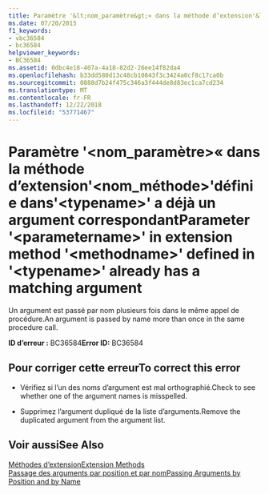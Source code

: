```yaml
---
title: Paramètre '&lt;nom_paramètre&gt;« dans la méthode d’extension'&lt;nom_méthode&gt;'définie dans'&lt;typename&gt;' a déjà un argument correspondant
ms.date: 07/20/2015
f1_keywords:
- vbc36584
- bc36584
helpviewer_keywords:
- BC36584
ms.assetid: 0dbc4e18-407a-4a18-82d2-26ee14f82da4
ms.openlocfilehash: b33dd580d13c48cb10843f3c3424a0cf8c17ca0b
ms.sourcegitcommit: 0888d7b24f475c346a3f444de8d83ec1ca7cd234
ms.translationtype: MT
ms.contentlocale: fr-FR
ms.lasthandoff: 12/22/2018
ms.locfileid: "53771467"
---
```

# <a name="parameter-ltparameternamegt-in-extension-method-ltmethodnamegt-defined-in-lttypenamegt-already-has-a-matching-argument"></a><span data-ttu-id="fd634-102">Paramètre '&lt;nom_paramètre&gt;« dans la méthode d’extension'&lt;nom_méthode&gt;'définie dans'&lt;typename&gt;' a déjà un argument correspondant</span><span class="sxs-lookup"><span data-stu-id="fd634-102">Parameter '&lt;parametername&gt;' in extension method '&lt;methodname&gt;' defined in '&lt;typename&gt;' already has a matching argument</span></span>
<span data-ttu-id="fd634-103">Un argument est passé par nom plusieurs fois dans le même appel de procédure.</span><span class="sxs-lookup"><span data-stu-id="fd634-103">An argument is passed by name more than once in the same procedure call.</span></span>  
  
 <span data-ttu-id="fd634-104">**ID d’erreur :** BC36584</span><span class="sxs-lookup"><span data-stu-id="fd634-104">**Error ID:** BC36584</span></span>  
  
## <a name="to-correct-this-error"></a><span data-ttu-id="fd634-105">Pour corriger cette erreur</span><span class="sxs-lookup"><span data-stu-id="fd634-105">To correct this error</span></span>  
  
-   <span data-ttu-id="fd634-106">Vérifiez si l’un des noms d’argument est mal orthographié.</span><span class="sxs-lookup"><span data-stu-id="fd634-106">Check to see whether one of the argument names is misspelled.</span></span>  
  
-   <span data-ttu-id="fd634-107">Supprimez l’argument dupliqué de la liste d’arguments.</span><span class="sxs-lookup"><span data-stu-id="fd634-107">Remove the duplicated argument from the argument list.</span></span>  
  
## <a name="see-also"></a><span data-ttu-id="fd634-108">Voir aussi</span><span class="sxs-lookup"><span data-stu-id="fd634-108">See Also</span></span>  
 [<span data-ttu-id="fd634-109">Méthodes d’extension</span><span class="sxs-lookup"><span data-stu-id="fd634-109">Extension Methods</span></span>](../../visual-basic/programming-guide/language-features/procedures/extension-methods.md)  
 [<span data-ttu-id="fd634-110">Passage des arguments par position et par nom</span><span class="sxs-lookup"><span data-stu-id="fd634-110">Passing Arguments by Position and by Name</span></span>](../../visual-basic/programming-guide/language-features/procedures/passing-arguments-by-position-and-by-name.md)
